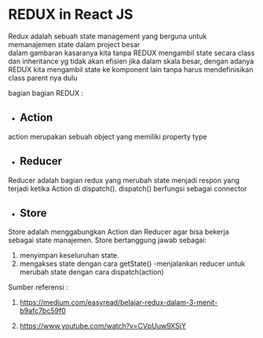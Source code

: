 # REDUX in React JS

Redux adalah sebuah state management yang berguna untuk memanajemen state dalam project besar <br>
dalam gambaran kasaranya kita tanpa REDUX mengambil state secara class dan inheritance yg tidak akan efisien jika dalam skala besar, dengan adanya REDUX
kita mengambil state ke komponent lain tanpa harus mendefinisikan class parent nya dulu

bagian bagian REDUX :

- ## Action

action merupakan sebuah object yang memiliki property type

- ## Reducer

Reducer adalah bagian redux yang merubah state menjadi respon yang terjadi ketika Action di dispatch().
dispatch() berfungsi sebagai connector

- ## Store

Store adalah menggabungkan Action dan Reducer agar bisa bekerja sebagai state manajemen.
Store bertanggung jawab sebagai:

1. menyimpan keseluruhan state.
2. mengakses state dengan cara getState()
   -menjalankan reducer untuk merubah state dengan cara dispatch(action)

Sumber referensi :

1. https://medium.com/easyread/belajar-redux-dalam-3-menit-b9afc7bc59f0

2. https://www.youtube.com/watch?v=CVpUuw9XSjY
